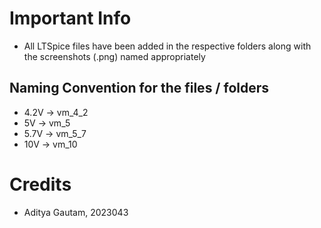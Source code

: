 # Important Info
- All LTSpice files have been added in the respective folders along with the screenshots (.png) named appropriately

## Naming Convention for the files / folders
- 4.2V -> vm_4_2
- 5V -> vm_5
- 5.7V -> vm_5_7
- 10V -> vm_10

# Credits
- Aditya Gautam, 2023043
